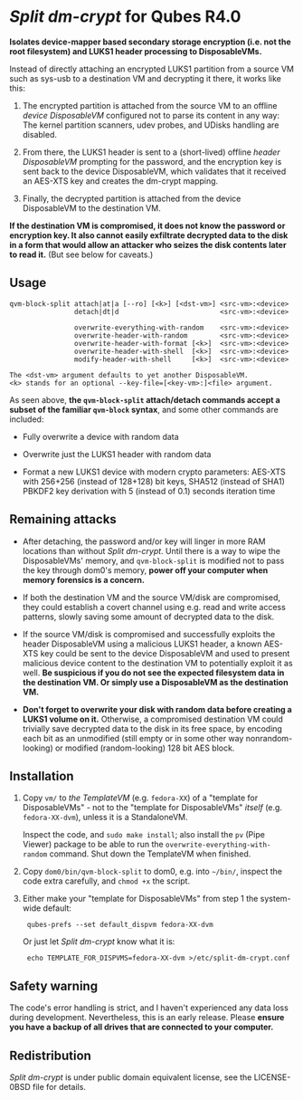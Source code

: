 # _Split dm-crypt_ for Qubes R4.0


**Isolates device-mapper based secondary storage encryption (i.e. not
the root filesystem) and LUKS1 header processing to DisposableVMs.**

Instead of directly attaching an encrypted LUKS1 partition from a source
VM such as sys-usb to a destination VM and decrypting it there, it works
like this:

1. The encrypted partition is attached from the source VM to an offline
   _device DisposableVM_ configured not to parse its content in any way:
   The kernel partition scanners, udev probes, and UDisks handling are
   disabled.

2. From there, the LUKS1 header is sent to a (short-lived) offline
   _header DisposableVM_ prompting for the password, and the encryption
   key is sent back to the device DisposableVM, which validates that it
   received an AES-XTS key and creates the dm-crypt mapping.

3. Finally, the decrypted partition is attached from the device
   DisposableVM to the destination VM.

**If the destination VM is compromised, it does not know the password or
encryption key. It also cannot easily exfiltrate decrypted data to the
disk in a form that would allow an attacker who seizes the disk contents
later to read it.** (But see below for caveats.)


## Usage

```
qvm-block-split attach|at|a [--ro] [<k>] [<dst-vm>] <src-vm>:<device>
                detach|dt|d                         <src-vm>:<device>

                overwrite-everything-with-random    <src-vm>:<device>
                overwrite-header-with-random        <src-vm>:<device>
                overwrite-header-with-format [<k>]  <src-vm>:<device>
                overwrite-header-with-shell  [<k>]  <src-vm>:<device>
                modify-header-with-shell     [<k>]  <src-vm>:<device>

The <dst-vm> argument defaults to yet another DisposableVM.
<k> stands for an optional --key-file=[<key-vm>:]<file> argument.
```

As seen above, **the `qvm-block-split` attach/detach commands accept a
subset of the familiar `qvm-block` syntax**, and some other commands are
included:

- Fully overwrite a device with random data

- Overwrite just the LUKS1 header with random data

- Format a new LUKS1 device with modern crypto parameters: AES-XTS with
  256+256 (instead of 128+128) bit keys, SHA512 (instead of SHA1) PBKDF2
  key derivation with 5 (instead of 0.1) seconds iteration time


## Remaining attacks

- After detaching, the password and/or key will linger in more RAM
  locations than without _Split dm-crypt_. Until there is a way to wipe
  the DisposableVMs' memory, and `qvm-block-split` is modified not to
  pass the key through dom0's memory, **power off your computer when
  memory forensics is a concern.**

- If both the destination VM and the source VM/disk are compromised,
  they could establish a covert channel using e.g. read and write access
  patterns, slowly saving some amount of decrypted data to the disk.

- If the source VM/disk is compromised and successfully exploits the
  header DisposableVM using a malicious LUKS1 header, a known AES-XTS key
  could be sent to the device DisposableVM and used to present malicious
  device content to the destination VM to potentially exploit it as
  well. **Be suspicious if you do not see the expected filesystem data
  in the destination VM. Or simply use a DisposableVM as the destination
  VM.**

- **Don't forget to overwrite your disk with random data before creating
  a LUKS1 volume on it.** Otherwise, a compromised destination VM could
  trivially save decrypted data to the disk in its free space, by
  encoding each bit as an unmodified (still empty or in some other way
  nonrandom-looking) or modified (random-looking) 128 bit AES block.


## Installation

1. Copy `vm/` to _the TemplateVM_ (e.g. `fedora-XX`) of a "template for
   DisposableVMs" - not to the "template for DisposableVMs" _itself_
   (e.g. `fedora-XX-dvm`), unless it is a StandaloneVM.

   Inspect the code, and `sudo make install`; also install the `pv`
   (Pipe Viewer) package to be able to run the
   `overwrite-everything-with-random` command. Shut down the TemplateVM
   when finished.

2. Copy `dom0/bin/qvm-block-split` to dom0, e.g. into `~/bin/`, inspect
   the code extra carefully, and `chmod +x` the script.

3. Either make your "template for DisposableVMs" from step 1 the
   system-wide default:

        qubes-prefs --set default_dispvm fedora-XX-dvm

   Or just let _Split dm-crypt_ know what it is:

        echo TEMPLATE_FOR_DISPVMS=fedora-XX-dvm >/etc/split-dm-crypt.conf


## Safety warning

The code's error handling is strict, and I haven't experienced any data
loss during development. Nevertheless, this is an early release. Please
**ensure you have a backup of all drives that are connected to your
computer.**


## Redistribution

_Split dm-crypt_ is under public domain equivalent license, see the
LICENSE-0BSD file for details.
